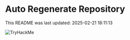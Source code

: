 # Auto Regenerate Repository

This README was last updated: 2025-02-21 18:11:13

 ![TryHackMe](https://tryhackme.com/badge/533634)